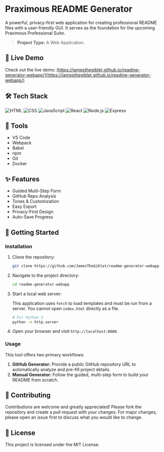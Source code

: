 # Praximous README Generator

A powerful, privacy-first web application for creating professional README files with a user-friendly GUI. It serves as the foundation for the upcoming Praximous Professional Suite.

> **Project Type:** A Web Application.

## 🚀 Live Demo

Check out the live demo: [https://jamesthegiblet.github.io/readme-generator-webapp/](https://jamesthegiblet.github.io/readme-generator-webapp/)

## 🛠️ Tech Stack

![HTML](https://img.shields.io/badge/HTML-%23E34F26?style=for-the-badge&logo=html5&logoColor=white) ![CSS](https://img.shields.io/badge/CSS-%231572B6?style=for-the-badge&logo=css3&logoColor=white) ![JavaScript](https://img.shields.io/badge/JavaScript-%23F7DF1E?style=for-the-badge&logo=javascript&logoColor=white) ![React](https://img.shields.io/badge/React-%2361DAFB?style=for-the-badge&logo=react&logoColor=white) ![Node.js](https://img.shields.io/badge/Node.js-%23339933?style=for-the-badge&logo=nodedotjs&logoColor=white) ![Express](https://img.shields.io/badge/Express-%23000000?style=for-the-badge&logo=express&logoColor=white)

## 🧰 Tools

* VS Code
* Webpack
* Babel
* npm
* Git
* Docker

## ✨ Features

* Guided Multi-Step Form
* GitHub Repo Analysis
* Tones & Customization
* Easy Export
* Privacy-First Design
* Auto-Save Progress

## 🚀 Getting Started

### Installation

1. Clone the repository:

   ```bash
   git clone https://github.com/JamesTheGiblet/readme-generator-webapp.git
   ```

2. Navigate to the project directory:

   ```bash
   cd readme-generator-webapp
   ```

3. Start a local web server:

   This application uses `fetch` to load templates and must be run from a server. You cannot open `index.html` directly as a file.

   ```bash
   # For Python 3
   python -m http.server
   ```

4. Open your browser and visit `http://localhost:8000`.

### Usage

This tool offers two primary workflows:

1. **GitHub Generator:** Provide a public GitHub repository URL to automatically analyze and pre-fill project details.
2. **Manual Generator:** Follow the guided, multi-step form to build your README from scratch.

## 🤝 Contributing

Contributions are welcome and greatly appreciated! Please fork the repository and create a pull request with your changes. For major changes, please open an issue first to discuss what you would like to change.

## 📄 License

This project is licensed under the MIT License.
